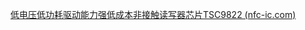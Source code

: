 [低电压低功耗驱动能力强低成本非接触读写器芯片TSC9822 (nfc-ic.com)](http://www.nfc-ic.com/RFIDNFC_productDetailed?product_id=30#43b2)